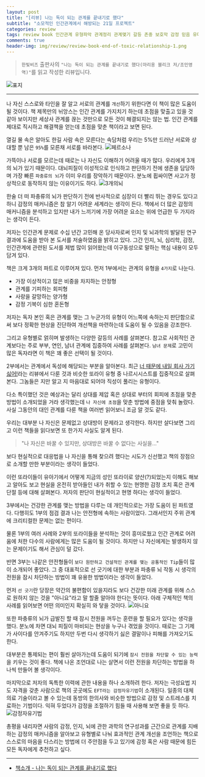 ```yaml
---  
layout: post  
title: "[리뷰] 나는 독이 되는 관계를 끝내기로 했다"  
subtitle: "소모적인 인간관계에서 해방되는 21일 프로젝트"  
categories: review  
tags: review book 인간관계 유형파악 관계정리 관계맺기 갈등 존중 보호막 감정 믿음 유대감 사랑 욕구 관계    
comments: true  
header-img: img/review/review-book-end-of-toxic-relationship-1.png
---  
```

  
> `한빛비즈` 출판사의 `"나는 독이 되는 관계를 끝내기로 했다(마리옹 블리크 저/조민영 역)"`를 읽고 작성한 리뷰입니다.  

![표지](https://telegeam.github.io/assets/img/review/review-book-end-of-toxic-relationship-1.png)  

---

나 자신 스스로와 타인을 잘 알고 서로의 관계를 `개선`하기 위한다면 이 책이 많은 도움이 될 것이다. 책 제목만의 뉘앙스는 인간 관계를 가지치기 하는데 초점을 맞출고 있을 것 같아 보이지만 세상사 관계를 끊는 것만으로 모든 것이 해결되지는 않는 법. 인간 관계를 제대로 직시하고 해결책을 얻는데 초점을 맞춘 책이라고 보면 된다.

열길 물 속은 알아도 한길 사람 속은 모른다는 속담처럼 우리는 5%만 드러난 서로와 상대할 뿐 남은 `95%`를 모른채 서로를 바라본다. 
![페르소나](https://telegeam.github.io/assets/img/review/review-book-end-of-toxic-relationship-3.png)  

가뜩이나 서로를 모르는데 때로는 나 자신도 이해하기 어려울 때가 많다. 우리에게 3개의 뇌가 있기 때문이다. 대뇌피질이 이성적으로 인식하고 판단하기 전에 생존을 담당하며 가장 빠른 `파충류의 뇌`가 이미 우리를 장악하기 때문이다. 분노에 휩싸이면 사고가 정상적으로 동작하지 않는 이유이기도 하다. 
![3개의뇌](https://telegeam.github.io/assets/img/review/review-book-end-of-toxic-relationship-4.png)  

한술 더 떠 파충류의 뇌가 판단하기 전에 반사적으로 심장이 더 빨리 뛰는 경우도 있다고 하니 감정의 매커니즘은 참 알기 어려운 세계라는 생각이 든다. 책에서 더 많은 감정의 매커니즘을 분석하고 있지만 내가 느끼기에 가장 어려운 요소는 위에 언급한 두 가지라는 생각이 든다.

저자는 인간관계 문제로 수십 년간 고민해 온 당사자로써 인지 및 뇌과학의 발달된 연구 결과에 도움을 받아 본 도서를 저술하였음을 밝히고 있다. 그간 인지, 뇌, 심리학, 감정, 인간관계에 관련된 도서를 제법 많이 읽어왔는데 이구동성으로 말하는 핵심 내용이 모두 담겨 있다.

책은 크게 3개의 파트로 이루어져 있다. 먼저 1부에서는 관계의 유형을 `4가지`로 나눈다. 
* 가장 이상적이고 많은 비중을 차지하는 안정형
* 관계를 기피하는 회피형
* 사랑을 갈망하는 양가형
* 감정 기복이 심한 혼돈형

저자는 독자 본인 혹은 관계를 맺는 그 누군가의 유형이 어느쪽에 속하는지 판단함으로써 보다 정확한 현상을 진단하여 개선책을 마련하는데 도움이 될 수 있음을 강조한다. 

그리고 유형별로 얽히며 발생하는 다양한 갈등의 사례를 살펴본다. 참고로 사회적인 관계보다는 주로 부부, 연인, 남녀 관계에 집중하여 사례를 살펴본다. `남녀 문제`로 고민이 많은 독자라면 이 책은 꽤 좋은 선택이 될 것이다.

2부에서는 관계에서 독성에 해당되는 부분을 알아본다. 최근 [너 때문에 내일 회사 가기 싫어!](https://telegeam.github.io/review/2021/05/04/review-book-because-of-you/)라는 리뷰에서 다룬 것과 비슷한 또라이 유형 중 나르시시스트를 집중적으로 살펴본다. 그놈들은 지만 알고 지 마음대로 되어야 직성이 풀리는 유형이다. 

다소 특이했던 것은 예상과는 달리 상대를 제압 혹은 상대로 부터의 회피에 초점을 맞춘 방법이 소개되었을 거라 생각했는데 `나 자신에 초점`을 맞춘 방법에 중점을 맞춰 놀랐다. 사실 그동안의 대인 관계를 다룬 책을 여러번 읽어보니 조금 알 것도 같다.

우리는 대부분 나 자신은 문제없고 상대방이 문제라고 생각한다. 하지만 살다보면 그리고 이런 책들을 읽다보면 또 한가지 사실도 알게 된다. 

> "나 자신은 바꿀 수 있지만, 상대방은 바꿀 수 없다는 사실을..."

보다 현실적으로 대응법을 나 자신을 통해 찾으려 했다는 시도가 신선했고 책의 장점으로 소개할 만한 부분이라는 생각이 들었다. 

이런 또라이들이 유아기에서 어떻게 지금의 성인 또라이로 양산(?)되었는지 이해도 해보고 알아도 보고 현실을 온전히 받아들인 내가 취할 수 있는 현명한 감정 조치 혹은 관계 단절 등에 대해 살펴본다. 저자의 판단이 현실적이고 현명 하다는 생각이 들었다. 

3부에서는 건강한 관계를 맺는 방법을 다루는 데 개인적으로는 가장 도움이 된 파트였다. 다행히도 1부의 점검 결과 나는 안전형에 속하는 사람이었다. 그래서인지 주위 관계에 크리티컬한 문제는 없는 편이다. 

물론 1부의 여러 사례와 2부의 또라이들을 분석하는 것이 흥미로웠고 인간 관계로 어려움에 처한 다수의 사람에게는 많은 도움이 될 것이다. 하지만 나 자신에게는 발생하지 않는 문제이기도 해서 관심이 덜 갔다. 

반면 3부는 나같은 안전형들이 `보다 원만하고 건설적인 관계를 맺는 공통적인 Tip`들이 많이 소개되어 좋았다. 그 중 대표적으로 선 긋기에 대한 부분과 파충류 뇌 작동 시 생각의 전원을 잠시 차단하는 방법이 꽤 유용한 방법이라는 생각이 들었다. 

먼저 `선 긋기`란 당장은 약간의 불편함이 있을지라도 보다 건강한 미래 관계를 위해 스스로 원하지 않는 것을 "아니요"라고 말 할줄 알아야 한다는 뜻이다. 아래 구체적인 책의 사례를 읽어보면 어떤 의미인지 확실히 와 닿을 것이다. 
![아니요](https://telegeam.github.io/assets/img/review/review-book-end-of-toxic-relationship-2.png)  

또한 파충류의 뇌가 급발진 할 때 잠시 전원을 꺼두는 훈련을 할 필요가 있다는 생각을 했다. 분노에 차면 대뇌 피질이 마비되는 현상을 누구나 겪었을 것이다. 때로는 그 기제가 사이다를 안겨주기도 하지만 두번 다시 생각하기 싫은 결말이나 피해를 가져오기도 한다. 

대부분은 통제되는 편이 훨씬 살아가는데 도움이 되기에 `잠시 전원을 차단할 수 있는 능력`을 키우는 것이 좋다. 책에 나온 조언대로 나는 살면서 이런 전원을 차단하는 방법을 하나씩 만들어 볼 생각이다.

마지막으로 저자의 독특한 이력에 관한 내용을 하나 소개하려 한다. 저자는 극성요법 지도 자격을 갖춘 사람으로 책의 곳곳에도 `EFT라는 감정자유기법`이 소개된다. 일종의 대체 의료 기술이라고 볼 수 있는데 동방의 한의사와 비슷한 방법으로 감정 및 스트레스를 치료하는 기법이다. 익혀 두었다가 감정을 조절하기 힘들 때 사용해 보면 좋을 듯 하다.
![감정자유기법](https://telegeam.github.io/assets/img/review/review-book-end-of-toxic-relationship-5.png)  

총평을 내리자면 사람의 감정, 인지, 뇌에 관한 과학의 연구성과를 근간으로 관계를 지배하는 감정의 매커니즘을 알아보고 유형별로 나눠 효과적인 관계 개선을 조언하는 책으로 스스로의 마음을 다스리는 방법에 더 주안점을 두고 있기에 감정 혹은 사람 때문에 힘든 모든 독자에게 추천하고 싶다.

---

* [책소개 - 나는 독이 되는 관계를 끝내기로 했다](http://www.yes24.com/Product/Goods/101351056)


